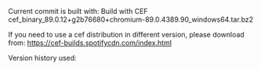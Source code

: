 Current commit is built with:
Build with CEF cef_binary_89.0.12+g2b76680+chromium-89.0.4389.90_windows64.tar.bz2

If you need to use a cef distribution in different version, please download from:
https://cef-builds.spotifycdn.com/index.html

Version history used:
